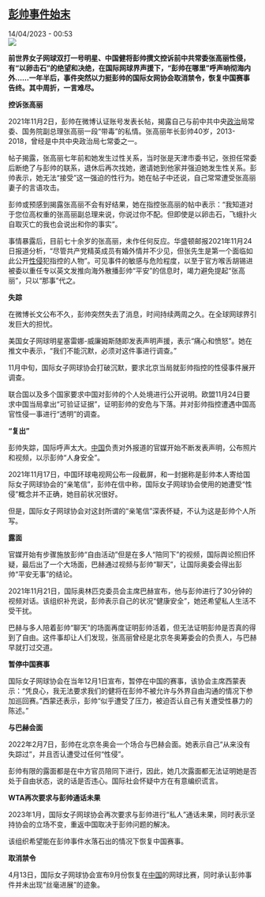 <!--1681427702000-->
[彭帅事件始末](https://www.rfi.fr/cn/%E4%B8%AD%E5%9B%BD/20230413-%E5%BD%AD%E5%B8%85%E4%BA%8B%E4%BB%B6%E5%A7%8B%E6%9C%AB)
------

<div>14/04/2023 - 00:53</div><img src="https://s.rfi.fr/media/display/15e33dd6-4d76-11ec-90f8-005056bf30b7/w:1280/p:16x9/AP21326245419261.jpg"><p><strong>前世界女子网球双打一号明星、中国健将彭帅撰文控诉前中共常委张高丽性侵，有“以卵击石”的绝望和决绝，在国际网球界声援下，“彭帅在哪里”呼声响彻海内外……一年半后，事件突然以力挺彭帅的国际女网协会取消禁令，恢复中国赛事告终。其中周折，一言难尽。                    </strong></p><div><p><strong><span><span><span><span>控诉张高丽</span></span></span></span></strong></p><p><span><span><span>2021<span>年</span>11<span>月</span>2<span>日，彭帅在微博认证账号发表长帖，揭露自己与前中共中央<a href="https://www.rfi.fr/cn/关键词/政治/" target="_self">政治</a>局常委、国务院副总理张高丽一段“带毒”的私情。张高丽年长彭帅</span>40<span>岁，</span>2013-2018<span>，曾经是中共中央政治局七常委之一。</span></span></span></span></p><p><span><span><span><span>帖子揭露，张高丽七年前和她发生过性关系，当时张是天津市委书记，张担任常委后断绝了与彭帅的联系，退休后再次找她，邀请她到他家并强迫她发生性关系。彭帅表示，她无法“接受”这一强迫的性行为。她在帖子中还说，自己常常遭受张高丽妻子的言语攻击。</span></span></span></span></p><p><span><span><span><span>彭帅或预感到揭露张高丽不会有好结果，她在指控张高丽的帖中表示：</span>“<span>我知道对于您位高权重的张高丽副总理来说，你说过你不配。但即使是以卵击石，飞蛾扑火自取灭亡的我也会说出和你的事实</span>”<span>。</span></span></span></span></p><p><span><span><span><span>事情暴露后，目前七十余岁的张高丽，未作任何反应。华盛顿邮报</span>2021<span>年</span>11<span>月</span>24<span>日报道分析，“尽管共产党精英成员有婚外情并不少见，但张先生是第一个面临如此公开<a href="https://www.rfi.fr/cn/关键词/性侵/" target="_self">性侵</a>犯指控的人物”。可见事件的敏感与危险程度，以至于官方喉舌胡锡进被委以重任专以英文发推向海外散播彭帅“平安”的信息时，竭力避免提起“张高丽”，只以“那事”代之。</span></span></span></span></p><p><strong><span><span><span><span>失踪</span></span></span></span></strong></p><p><span><span><span><span>在微博长文公布不久，彭帅突然失去了消息，时间持续两周之久。在全球网球界引发巨大的担忧。</span></span></span></span></p><p><span><span><span><span>美国女子网球明星塞雷娜</span>-<span>威廉姆斯随即发表声明声援，表示“痛心和愤怒”。她在推文中表示，“我们不能沉默，必须对这件事进行调查。”</span></span></span></span></p><p><span><span><span>11<span>月中旬，国际女子网球协会打破沉默，要求北京当局就彭帅指控的性侵事件展开调查。</span></span></span></span></p><p><span><span><span><span>联合国以及多个国家要求中国对彭帅的个人处境进行公开说明。欧盟</span>11<span>月</span>24<span>日要求中国当局拿出</span>“<span>可验证证据</span>”<span>，证明彭帅的安危与下落。并对彭帅指控遭遇中国高官性侵一事进行“透明”的调查。</span></span></span></span></p><p><strong><span><span><span><span>“复出”</span></span></span></span></strong></p><p><span><span><span><span>彭帅失踪，国际呼声太大。<a href="https://www.rfi.fr/cn/关键词/中国/" target="_self">中国</a>负责对外报道的官媒开始不断发表声明，公布照片和视频，以示彭帅“人身安全”。</span></span></span></span></p><p><span><span><span>2021<span>年</span>11<span>月</span>17<span>日，中国环球电视网公布一段截屏，和一封据称是彭帅本人寄给国际女子网球协会的“亲笔信”，彭帅在信中称，国际女子网球协会使用的她遭受“性侵”概念并不正确，她目前状况很好。</span></span></span></span></p><p><span><span><span><span>但是，国际女子网球协会对这封所谓的“亲笔信”深表怀疑，不认为这是彭帅个人所写。</span></span></span></span></p><p><strong><span><span><span><span>露面</span></span></span></span></strong></p><p><span><span><span><span>官媒开始有步骤施放彭帅“自由活动”但是在多人“陪同下”的视频，国际舆论照旧怀疑，最后出了一个大场面，巴赫通过视频与彭帅“聊天”，让国际奥委会得出彭帅“平安无事”的结论。</span></span></span></span></p><p><span><span><span>2021<span>年</span>11<span>月</span>21<span>日，国际奥林匹克委员会主席巴赫宣布，他与彭帅进行了</span>30<span>分钟的视频对话。该组织补充说，彭帅表示自己的状况“健康安全”，她还希望私人生活不受干扰。</span></span></span></span></p><p><span><span><span><span>巴赫与多人陪着彭帅“聊天”的场面再度证明彭帅活着，但无法证明彭帅是否真的得到了自由。这件事却让人们发现，张高丽曾经是北京冬奥筹委会的负责人，与巴赫早就打过交道。</span></span></span></span></p><p><strong><span><span><span><span>暂停中国赛事</span></span></span></span></strong></p><p><span><span><span><span>国际女子网球协会在当年</span>12<span>月</span>1<span>日宣布，暂停在中国的赛事，该协会主席西蒙表示：“凭良心，我无法要求我们的健将在彭帅不被允许与外界自由沟通的情况下参加巡回赛。”西蒙还表示，彭帅“似乎遭受了压力，被迫否认自己有关遭受性暴力的陈述。”</span></span></span></span></p><p><strong><span><span><span><span>与巴赫会面</span></span></span></span></strong></p><p><span><span><span>2022<span>年</span>2<span>月</span>7<span>日，彭帅在北京冬奥会一个场合与巴赫会面。她表示自己“从来没有失踪过”，并且否认遭受过任何“性侵”。</span></span></span></span></p><p><span><span><span><span>彭帅有限的露面都是在中方官员陪同下进行，因此，她几次露面都无法证明她是否处于自由状态，说的话是否违心。国际社会怀疑中方在有意编织谎言。</span></span></span></span></p><p><strong><span><span><span>WTA再次要求与彭帅通话未果</span></span></span></strong></p><p><span><span><span>2023<span>年</span>1<span>月，国际女子网球协会再次要求与彭帅进行“私人”通话未果，同时表示坚持协会的立场不变，重返中国取决于彭帅问题的解决。</span></span></span></span></p><p><span><span><span><span>该组织希望能在彭帅事件水落石出的情况下恢复中国赛事。</span></span></span></span></p><p><strong><span><span><span><span>取消禁令</span></span></span></span></strong></p><p><span><span><span>4<span>月</span>13<span>日，国际女子网球协会宣布</span>9<span>月份恢复在<a href="https://www.rfi.fr/cn/关键词/中国/" target="_self">中国</a>的网球比赛，同时承认彭帅事件并未出现“丝毫进展”的迹象。</span></span></span></span></p><div data-selfpromo-newsletter></div><div data-selfpromo-app></div></div>
